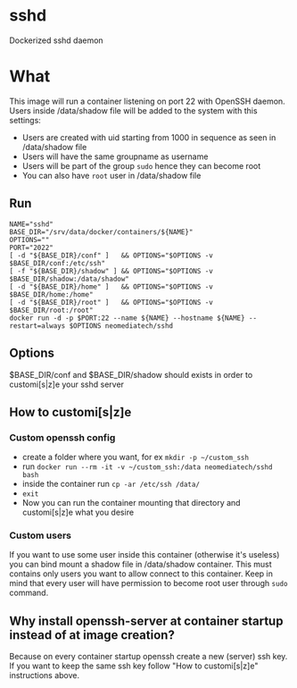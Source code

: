 # sshd
Dockerized sshd daemon

# What
This image will run a container listening on port 22 with OpenSSH daemon.
Users inside /data/shadow file will be added to the system with this settings:
- Users are created with uid starting from 1000 in sequence as seen in /data/shadow file
- Users will have the same groupname as username
- Users will be part of the group `sudo` hence they can become root
- You can also have `root` user in /data/shadow file

## Run
```
NAME="sshd"
BASE_DIR="/srv/data/docker/containers/${NAME}"
OPTIONS=""
PORT="2022"
[ -d "${BASE_DIR}/conf" ]   && OPTIONS="$OPTIONS -v $BASE_DIR/conf:/etc/ssh"
[ -f "${BASE_DIR}/shadow" ] && OPTIONS="$OPTIONS -v $BASE_DIR/shadow:/data/shadow"
[ -d "${BASE_DIR}/home" ]   && OPTIONS="$OPTIONS -v $BASE_DIR/home:/home"
[ -d "${BASE_DIR}/root" ]   && OPTIONS="$OPTIONS -v $BASE_DIR/root:/root"
docker run -d -p $PORT:22 --name ${NAME} --hostname ${NAME} --restart=always $OPTIONS neomediatech/sshd
```

## Options
$BASE_DIR/conf and $BASE_DIR/shadow should exists in order to customi[s|z]e your sshd server

## How to customi[s|z]e
### Custom openssh config
- create a folder where you want, for ex `mkdir -p ~/custom_ssh`
- run `docker run --rm -it -v ~/custom_ssh:/data neomediatech/sshd bash`
- inside the container run `cp -ar /etc/ssh /data/`
- `exit`
- Now you can run the container mounting that directory and customi[s|z]e what you desire
### Custom users
If you want to use some user inside this container (otherwise it's useless) you can bind mount a shadow file in /data/shadow container. This must contains only users you want to allow connect to this container. Keep in mind that every user will have permission to become root user through `sudo` command.

## Why install openssh-server at container startup instead of at image creation?
Because on every container startup openssh create a new (server) ssh key. If you want to keep the same ssh key follow "How to customi[s|z]e" instructions above.

